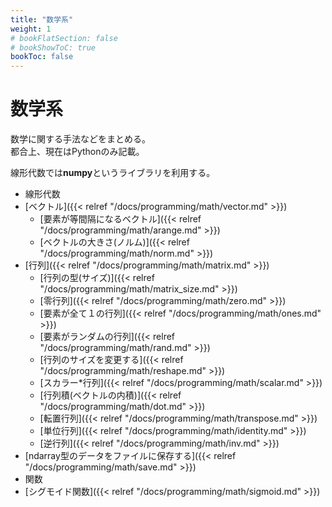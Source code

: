 ```yaml
---
title: "数学系"
weight: 1
# bookFlatSection: false
# bookShowToC: true
bookToc: false
---
```


# 数学系

数学に関する手法などをまとめる。  
都合上、現在はPythonのみ記載。  

線形代数では**numpy**というライブラリを利用する。

- 線形代数
 - [ベクトル]({{< relref "/docs/programming/math/vector.md" >}})
     - [要素が等間隔になるベクトル]({{< relref "/docs/programming/math/arange.md" >}})
     - [ベクトルの大きさ(ノルム)]({{< relref "/docs/programming/math/norm.md" >}})
 - [行列]({{< relref "/docs/programming/math/matrix.md" >}})
     - [行列の型(サイズ)]({{< relref "/docs/programming/math/matrix_size.md" >}})
     - [零行列]({{< relref "/docs/programming/math/zero.md" >}})
     - [要素が全て１の行列]({{< relref "/docs/programming/math/ones.md" >}})
     - [要素がランダムの行列]({{< relref "/docs/programming/math/rand.md" >}})
     - [行列のサイズを変更する]({{< relref "/docs/programming/math/reshape.md" >}})
     - [スカラー*行列]({{< relref "/docs/programming/math/scalar.md" >}})
     - [行列積(ベクトルの内積)]({{< relref "/docs/programming/math/dot.md" >}})
     - [転置行列]({{< relref "/docs/programming/math/transpose.md" >}})
     - [単位行列]({{< relref "/docs/programming/math/identity.md" >}})
     - [逆行列]({{< relref "/docs/programming/math/inv.md" >}})
 - [ndarray型のデータをファイルに保存する]({{< relref "/docs/programming/math/save.md" >}})
- 関数
 - [シグモイド関数]({{< relref "/docs/programming/math/sigmoid.md" >}})


